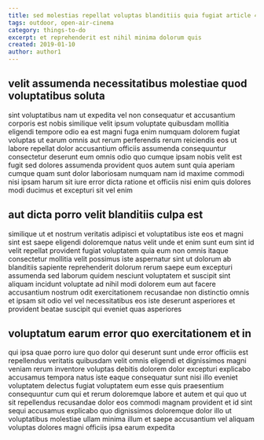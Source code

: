 ```yaml
---
title: sed molestias repellat voluptas blanditiis quia fugiat article 4722
tags: outdoor, open-air-cinema
category: things-to-do
excerpt: et reprehenderit est nihil minima dolorum quis
created: 2019-01-10
author: author1
---
```


## velit assumenda necessitatibus molestiae quod voluptatibus soluta

sint voluptatibus nam ut expedita vel non consequatur et accusantium corporis est nobis similique velit ipsum voluptate quibusdam mollitia eligendi tempore odio ea est magni fuga enim numquam dolorem fugiat voluptas ut earum omnis aut rerum perferendis rerum reiciendis eos ut labore repellat dolor accusantium officiis assumenda consequuntur consectetur deserunt eum omnis odio quo cumque ipsam nobis velit est fugit sed dolores assumenda provident quos autem sunt quia aperiam cumque quam sunt dolor laboriosam numquam nam id maxime commodi nisi ipsam harum sit iure error dicta ratione et officiis nisi enim quis dolores modi ducimus et excepturi sit vel enim

## aut dicta porro velit blanditiis culpa est

similique ut et nostrum veritatis adipisci et voluptatibus iste eos et magni sint est saepe eligendi doloremque natus velit unde et enim sunt eum sint id velit repellat provident fugiat voluptatem quia eum non omnis itaque consectetur mollitia velit possimus iste aspernatur sint ut dolorum ab blanditiis sapiente reprehenderit dolorum rerum saepe eum excepturi assumenda sed laborum quidem nesciunt voluptatem et suscipit sint aliquam incidunt voluptate ad nihil modi dolorem eum aut facere accusantium nostrum odit exercitationem recusandae non distinctio omnis et ipsam sit odio vel vel necessitatibus eos iste deserunt asperiores et provident beatae suscipit qui eveniet quas asperiores

## voluptatum earum error quo exercitationem et in

qui ipsa quae porro iure quo dolor qui deserunt sunt unde error officiis est repellendus veritatis quibusdam velit omnis eligendi et dignissimos magni veniam rerum inventore voluptas debitis dolorem dolor excepturi explicabo accusamus tempora natus iste eaque consequatur sunt nisi illo eveniet voluptatem delectus fugiat voluptatem eum esse quis praesentium consequuntur cum qui et rerum doloremque labore et autem et qui quo ut sit repellendus recusandae dolor eos commodi magnam provident et id sint sequi accusamus explicabo quo dignissimos doloremque dolor illo ut voluptatibus molestiae ullam minima illum et saepe accusantium vel aliquam voluptas dolores magni officiis ipsa earum expedita
